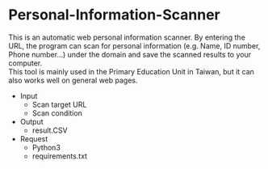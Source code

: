 # Personal-Information-Scanner
This is an automatic web personal information scanner.
By entering the URL, the program can scan for personal information (e.g. Name, ID number, Phone number...) under the domain and save the scanned results to your computer.<br>
This tool is mainly used in the Primary Education Unit in Taiwan, but it can also works well on general web pages.
* Input
  * Scan target URL
  * Scan condition
* Output
  * result.CSV
* Request
  * Python3
  * requirements.txt
